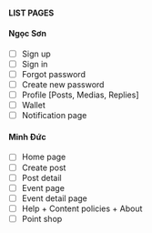 #### LIST PAGES


#### Ngọc Sơn
- [ ] Sign up 
- [ ] Sign in
- [ ] Forgot password
- [ ] Create new password
- [ ] Profile [Posts, Medias, Replies]
- [ ] Wallet
- [ ] Notification page

#### Minh Đức
- [ ] Home page
- [ ] Create post
- [ ] Post detail
- [ ] Event page
- [ ] Event detail page
- [ ] Help + Content policies + About
- [ ] Point shop
